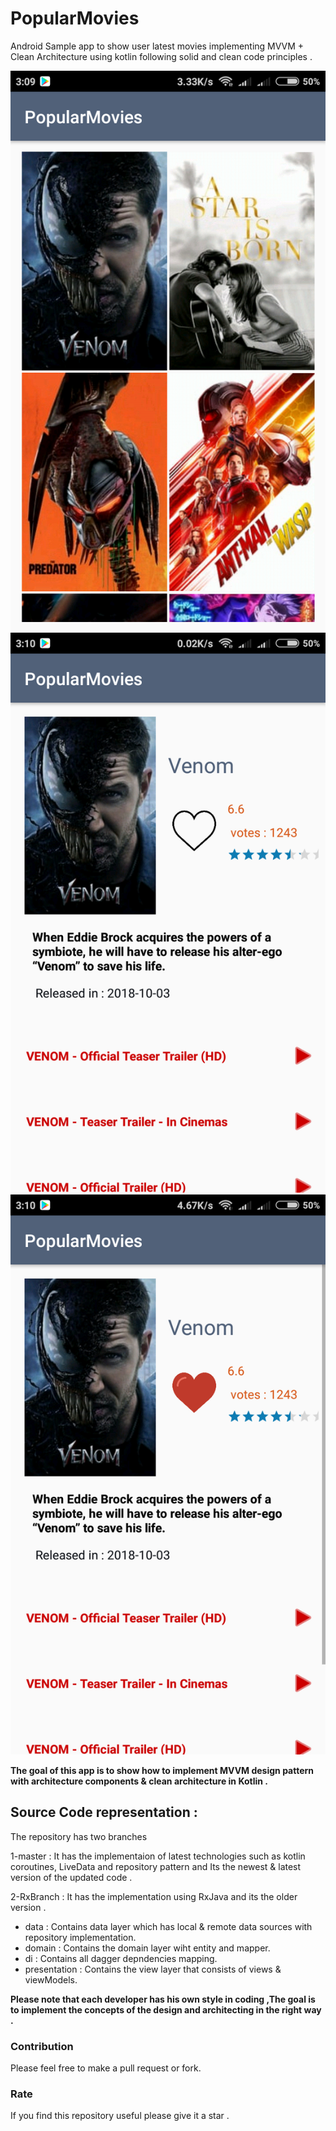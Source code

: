 # PopularMovies
Android Sample app to show user latest movies implementing  MVVM + Clean Architecture using kotlin following solid and clean code principles .

![Latest Movies](movies.png)
![Movie Details](detail.png)
![Liked Movie Details](detail_liked.png)



**The goal of this app is to show how to implement MVVM design pattern with architecture components & clean architecture in Kotlin .**


##  Source Code representation :
The repository has two branches

1-master : It has the implementaion of latest technologies such as kotlin coroutines, LiveData and repository pattern and Its the newest & latest version of the updated code .
 
2-RxBranch : It has the implementation using RxJava and its the older version .

- data : Contains data layer which has local & remote data sources with repository implementation.
- domain : Contains the domain layer wiht entity and mapper.
- di : Contains all dagger depndencies mapping.
- presentation : Contains the view layer that consists of views & viewModels.


**Please note that each developer has his own style in coding ,The goal is to implement the concepts of the design and architecting in the right way .**

 
### Contribution

Please feel free to make a pull request or fork.

### Rate

If you find this repository useful please give it a star .
